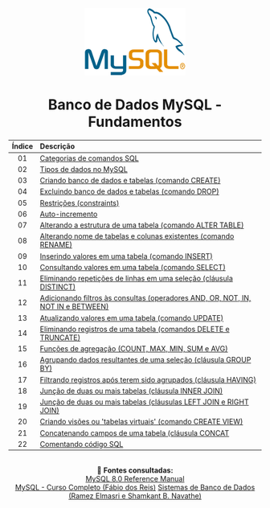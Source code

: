 <div align="center">
<img src="./assets/mysql.png">
<h1>Banco de Dados MySQL - Fundamentos</h1>

| Índice | Descrição |
| :---:  | :---		 |
| 01 | [Categorias de comandos SQL](https://github.com/michelelozada/Banco-de-Dados-MySQL-Fundamentos/blob/main/files/01-Categorias-comandos-SQL.md) |
| 02 | [Tipos de dados no MySQL](https://github.com/michelelozada/Banco-de-Dados-MySQL-Fundamentos/blob/main/files/02-Tipos-de-dados.md) |
| 03 | [Criando banco de dados e tabelas (comando CREATE)](https://github.com/michelelozada/Banco-de-Dados-MySQL-Fundamentos/blob/main/files/03-Criando-bd-e-tabelas.md) |
| 04 | [Excluindo banco de dados e tabelas (comando DROP)](https://github.com/michelelozada/Banco-de-Dados-MySQL-Fundamentos/blob/main/files/04-Excluindo-bd-e-tabelas.md) |
| 05 | [Restrições (constraints)](https://github.com/michelelozada/Banco-de-Dados-MySQL-Fundamentos/blob/main/files/05-Restricoes.md) |
| 06 | [Auto-incremento](https://github.com/michelelozada/Banco-de-Dados-MySQL-Fundamentos/blob/main/files/06-Auto-incremento.md) |
| 07 | [Alterando a estrutura de uma tabela (comando ALTER TABLE)](https://github.com/michelelozada/Banco-de-Dados-MySQL-Fundamentos/blob/main/files/07-Alterando-estrutura-tabela.md) |
| 08 | [Alterando nome de tabelas e colunas existentes (comando RENAME)](https://github.com/michelelozada/Banco-de-Dados-MySQL-Fundamentos/blob/main/files/08-Alterando-nome-tabelas.md) |
| 09 | [Inserindo valores em uma tabela (comando INSERT)](https://github.com/michelelozada/Banco-de-Dados-MySQL-Fundamentos/blob/main/files/09-Inserindo-valores-tabela.md) |
| 10 | [Consultando valores em uma tabela (comando SELECT)](https://github.com/michelelozada/Banco-de-Dados-MySQL-Fundamentos/blob/main/files/10-Consultando-valores-tabela.md) |
| 11 | [Eliminando repetições de linhas em uma seleção (cláusula DISTINCT)](https://github.com/michelelozada/Banco-de-Dados-MySQL-Fundamentos/blob/main/files/11-Eliminando-repeticoes-linhas) |
| 12 | [Adicionando filtros às consultas (operadores AND, OR, NOT, IN, NOT IN e BETWEEN)](https://github.com/michelelozada/Banco-de-Dados-MySQL-Fundamentos/blob/main/files/12-Adicionando-filtros-consultas.md) |
| 13 | [Atualizando valores em uma tabela (comando UPDATE)](https://github.com/michelelozada/Banco-de-Dados-MySQL-Fundamentos/blob/main/files/13-Atualizando-valores-tabela.md) |
| 14 | [Eliminando registros de uma tabela (comandos DELETE e TRUNCATE)](https://github.com/michelelozada/Banco-de-Dados-MySQL-Fundamentos/blob/main/files/14-Eliminando-registros-tabela.md) |
| 15 | [Funções de agregação (COUNT, MAX, MIN, SUM e AVG)](https://github.com/michelelozada/Banco-de-Dados-MySQL-Fundamentos/blob/main/files/15-Funcoes-de-agregacao.md) |
| 16 | [Agrupando dados resultantes de uma seleção (cláusula GROUP BY)](https://github.com/michelelozada/Banco-de-Dados-MySQL-Fundamentos/blob/main/files/16-Agrupando-dados-seleção.md) |
| 17 | [Filtrando registros após terem sido agrupados (cláusula HAVING)](https://github.com/michelelozada/Banco-de-Dados-MySQL-Fundamentos/blob/main/files/17-Filtrando-dados-agrupados.md) |
| 18 | [Junção de duas ou mais tabelas (cláusula INNER JOIN)](https://github.com/michelelozada/Banco-de-Dados-MySQL-Fundamentos/blob/main/files/18-Juncao-de-tabelas-I.md) |
| 19 | [Junção de duas ou mais tabelas (cláusulas LEFT JOIN e RIGHT JOIN)](https://github.com/michelelozada/Banco-de-Dados-MySQL-Fundamentos/blob/main/files/19-Juncao-de-tabelas-II.md) |
| 20 | [Criando visões ou 'tabelas virtuais' (comando CREATE VIEW)](https://github.com/michelelozada/Banco-de-Dados-MySQL-Fundamentos/blob/main/files/20-Criando-views.md) |
| 21 | [Concatenando campos de uma tabela (cláusula CONCAT](https://github.com/michelelozada/Banco-de-Dados-MySQL-Fundamentos/blob/main/files/21-Concatenando-campos-tabela.md) |
| 22 | [Comentando código SQL](https://github.com/michelelozada/Banco-de-Dados-MySQL-Fundamentos/blob/main/files/22-Comentando-codigo-SQL.md) |

&nbsp;   
:bookmark_tabs: **Fontes consultadas:**  
[MySQL 8.0 Reference Manual](https://dev.mysql.com/doc/refman/8.0/en/)  
[MySQL - Curso Completo (Fábio dos Reis)](http://www.bosontreinamentos.com.br/curso-completo-de-mysql/)
[Sistemas de Banco de Dados (Ramez Elmasri e Shamkant B. Navathe)](https://www.bvirtual.com.br/NossoAcervo/Publicacao/168492)  
</div> 